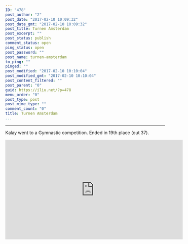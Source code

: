 ```yaml
---
ID: "478"
post_author: "2"
post_date: "2017-02-10 10:09:32"
post_date_gmt: "2017-02-10 10:09:32"
post_title: Turnen Amsterdam
post_excerpt: ""
post_status: publish
comment_status: open
ping_status: open
post_password: ""
post_name: turnen-amsterdam
to_ping: ""
pinged: ""
post_modified: "2017-02-10 10:10:04"
post_modified_gmt: "2017-02-10 10:10:04"
post_content_filtered: ""
post_parent: "0"
guid: https://iliu.net/?p=478
menu_order: "0"
post_type: post
post_mime_type: ""
comment_count: "0"
title: Turnen Amsterdam
...
```

---

Kalay went to a Gymnastic competition.  Ended in 19th place (out 37).

<iframe width="560" height="315" src="https://www.youtube.com/embed/videoseries?list=PLP2kcqQRT5LFyp3Ddk0k3oSaJOmHWVTF_" frameborder="0" allow="autoplay; encrypted-media" allowfullscreen></iframe>

